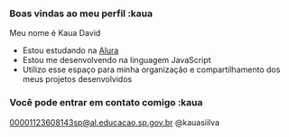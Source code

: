 ### Boas vindas ao meu perfil :kaua

Meu nome é Kaua David

- Estou estudando na [Alura](https://www.alura.com.br)
- Estou me desenvolvendo na linguagem JavaScript
- Utilizo esse espaço para minha organização e compartilhamento dos meus projetos desenvolvidos

### Você pode entrar em contato comigo :kaua

00001123608143sp@al.educacao.sp.gov.br
@kauasiilva
